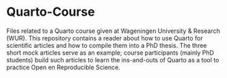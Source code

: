 # Quarto-Course
Files related to a Quarto course given at Wageningen University &amp; Research (WUR).
This repository contains a reader about how to use Quarto for scientific articles and how to compile them into a PhD thesis. The three short mock articles serve as an example; course participants (mainly PhD students) build such articles to learn the ins-and-outs of Quarto as a tool to practice Open en Reproducible Science.
